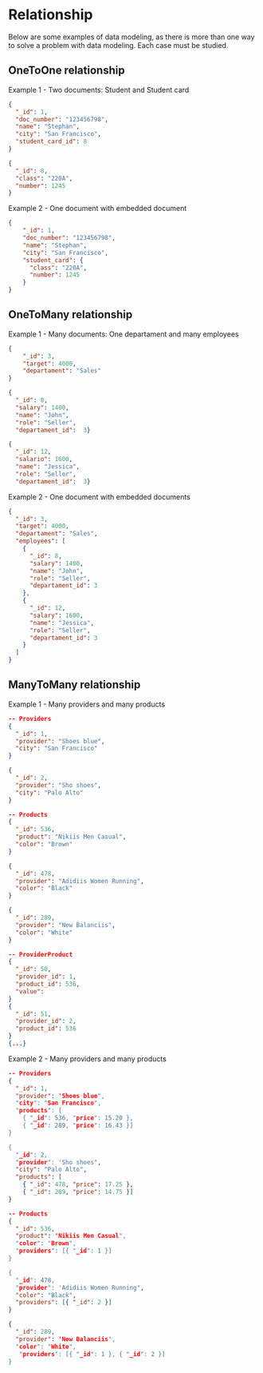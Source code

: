 # Relationship

Below are some examples of data modeling, as there is more than one way to solve 
a problem with data modeling. Each case must be studied.

## OneToOne relationship
Example 1 - Two documents: Student and Student card
```json
{
  "_id": 1,
  "doc_number": "123456798",
  "name": "Stephan",
  "city": "San Francisco",
  "student_card_id": 8
}
```

```json
{
  "_id": 8,
  "class": "220A",
  "number": 1245
}
```

Example 2 - One document with embedded document
```json
{
    "_id": 1,
    "doc_number": "123456798",
    "name": "Stephan",
    "city": "San Francisco",
    "student_card": {
      "class": "220A",
      "number": 1245
    }
}
```

## OneToMany relationship
Example 1 - Many documents: One departament and many employees

```json
{
    "_id": 3,
    "target": 4000,
    "departament": "Sales"
}

{
  "_id": 8,
  "salary": 1400,
  "name": "John",
  "role": "Seller",
  "departament_id":  3}

{
  "_id": 12,
  "salario": 1600,
  "name": "Jessica",
  "role": "Seller",
  "departament_id":  3}
```

Example 2 - One document with embedded documents
```json
{
  "_id": 3,
  "target": 4000,
  "departament": "Sales",
  "employees": [
    {
      "_id": 8,
      "salary": 1400,
      "name": "John",
      "role": "Seller",
      "departament_id": 3
    },
    {
      "_id": 12,
      "salary": 1600,
      "name": "Jessica",
      "role": "Seller",
      "departament_id": 3
    }
  ]
}
```

## ManyToMany relationship
Example 1 - Many providers and many products

```json
-- Providers
{
  "_id": 1,
  "provider": "Shoes blue",
  "city": "San Francisco"
}

{
  "_id": 2,
  "provider": "Sho shoes",
  "city": "Palo Alto"
}

-- Products
{
  "_id": 536,
  "product": "Nikiis Men Casual",
  "color": "Brown"
}

{
  "_id": 478,
  "provider": "Adidiis Women Running",
  "color": "Black"
}

{
  "_id": 289,
  "provider": "New Balanciis",
  "color": "White"
}

-- ProviderProduct
{
  "_id": 50,
  "provider_id": 1, 
  "product_id": 536,
  "value": 
}
{
  "_id": 51,
  "provider_id": 2, 
  "product_id": 536 
}
{...}
```

Example 2 - Many providers and many products

```json
-- Providers
{
  "_id": 1,
  "provider": 'Shoes blue",
  "city": "San Francisco",
  "products": [
    { "_id": 536, "price": 15.20 }, 
    { "_id": 289, "price": 16.43 }]
}

{
  "_id": 2,
  "provider": 'Sho shoes",
  "city": "Palo Alto",
  "products": [
    { "_id": 478, "price": 17.25 }, 
    { "_id": 289, "price": 14.75 }]
}

-- Products
{
  "_id": 536,
  "product": 'Nikiis Men Casual",
  "color": "Brown",
  "providers": [{ "_id": 1 }]
}

{
  "_id": 478,
  "provider": 'Adidiis Women Running",
  "color": "Black",
  "providers": [{ "_id": 2 }]
}

{
  "_id": 289,
  "provider": 'New Balanciis",
  "color": "White",
   "providers": [{ "_id": 1 }, { "_id": 2 }]
}

```
